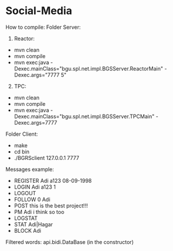 # Social-Media

How to compile:
Folder Server:
1) Reactor:
- mvn clean
- mvn compile
- mvn exec:java -Dexec.mainClass="bgu.spl.net.impl.BGSServer.ReactorMain" -Dexec.args="7777 5"

2) TPC:
- mvn clean
- mvn compile
- mvn exec:java -Dexec.mainClass="bgu.spl.net.impl.BGSServer.TPCMain" -Dexec.args=7777

Folder Client:
- make
- cd bin
- ./BGRSclient 127.0.0.1 7777



Messages example:
- REGISTER Adi a123 08-09-1998
- LOGIN Adi a123 1
- LOGOUT
- FOLLOW 0 Adi
- POST this is the best project!!!
- PM Adi i think so too
- LOGSTAT
- STAT Adi|Hagar
- BLOCK Adi



Filtered words: api.bidi.DataBase (in the constructor)
